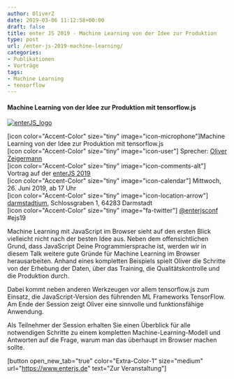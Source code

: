```yaml
---
author: OliverZ
date: 2019-03-06 11:12:58+00:00
draft: false
title: enter JS 2019 - Machine Learning von der Idee zur Produktion
type: post
url: /enter-js-2019-machine-learning/
categories:
- Publikationen
- Vorträge
tags:
- Machine Learning
- tensorflow
---
```





#### Machine Learning von der Idee zur Produktion mit tensorflow.js






[![enterJS_logo](https://www.embarc.de/wp-content/uploads/2016/01/enterJS.png)
](https://www.embarc.de/wp-content/uploads/2016/01/enterJS.png)




[icon color="Accent-Color" size="tiny" image="icon-microphone"]Machine Learning von der Idee zur Produktion mit tensorflow.js  
[icon color="Accent-Color" size="tiny" image="icon-user"] Sprecher: [Oliver Zeigermann](https://www.embarc.de/%20oliver-zeigermann/)  
[icon color="Accent-Color" size="tiny" image="icon-comments-alt"] Vortrag auf der [enterJS 2019](https://twitter.com/enterjsconf)  
[icon color="Accent-Color" size="tiny" image="icon-calendar"] Mittwoch, 26. Juni 2019, ab 17 Uhr  
[icon color="Accent-Color" size="tiny" image="icon-location-arrow"] [darmstadtium](https://www.enterjs.de/index.php?source=21#location), Schlossgraben 1, 64283 Darmstadt  
[icon color="Accent-Color" size="tiny" image="fa-twitter"] [@enterjsconf](https://twitter.com/enterjsconf) #ejs19











Machine Learning mit JavaScript im Browser sieht auf den ersten Blick vielleicht nicht nach der besten Idee aus. Neben dem offensichtlichen Grund, dass JavaScript Deine Programmiersprache ist, werden wir in diesem Talk weitere gute Gründe für Machine Learning im Browser herausarbeiten. Anhand eines kompletten Beispiels spielt Oliver die Schritte von der Erhebung der Daten, über das Training, die Qualitätskontrolle und die Produktion durch.




Dabei kommt neben anderen Werkzeugen vor allem tensorflow.js zum Einsatz, die JavaScript-Version des führenden ML Frameworks TensorFlow. Am Ende der Session zeigt Oliver eine sinnvolle und funktionsfähige Anwendung.




Als Teilnehmer der Session erhalten Sie einen Überblick für alle notwendigen Schritte zu einem kompletten Machine-Learning-Modell und Antworten auf die Frage, warum man das überhaupt im Browser machen sollte.











[button open_new_tab="true" color="Extra-Color-1" size="medium" url="https://www.enterjs.de" text="Zur Veranstaltung"]










